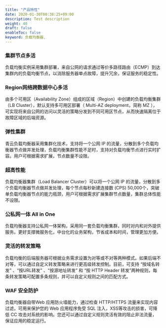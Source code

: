 ```yaml
---
title: "产品特性"
date: 2020-01-30T00:38:25+09:00
description: Test description
weight: 40
draft: false
enableToc: false
keyword: 负载均衡器,
---
```


### 集群节点多活

负载均衡实例采用集群部署，来自公网的请求通过等价多路径路由（ECMP）到达集群内的负载均衡节点，以消除服务器单点故障，提升冗余，保证服务的稳定性。

### Region网络跨数据中心多活

由多个可用区（Availability Zone）组成的区域（Region）中创建的负载均衡集群（LB Cluster），默认支持多可用区部署（ Multi-AZ deployment，简称 MZ ），可实现将来自公网的访问以灵活的策略分发到不同可用区节点，从而快速隔离位于故障区域的后端资源。


### 弹性集群

青云负载均衡器采用集群化技术，支持将一个公网 IP 的流量，分散到多个负载均衡器节点做并发处理，负载均衡集群性能不足时，支持对负载均衡节点进行实时扩容。用户可根据需求扩展，节点数量不设限。


### 超高性能

负载均衡器集群（Load Balancer Cluster）可以将一个公网 IP 的流量，分散到多个负载均衡器节点做并发处理，每个节点每秒新建连接数 (CPS) 50,000个，突破单负载均衡器节点的能力瓶颈，用户可根据需求扩展集群节点数量，集群总体性能不设限。


### 公私网一体 All in One

负载均衡器支持公私网一体架构，采用同一套负载均衡集群，同时对内和对外提供服务。更好支撑微服务化，中台化的业务架构，节省成本和时间，管理更加方便。


### 灵活的转发策略

负载均衡的后端服务器可根据业务需求设置为对等或不对等两种模式。如果后端不对等，可以通过自定义转发策略来进行更高级转发控制。目前，可支持 “按域名转发” 、“按URL转发” 、“按源地址转发” 和 “按 HTTP Header 转发”两种规则，每条转发策略可配置多条规则，并可以自定义规则之间的匹配方式。

### WAF 安全防护

负载均衡器自带Web 应用防火墙能力，通过检查 HTTP/HTTPS 流量来实现内容过滤，可用来保护您的 Web 应用程序免受 SQL 注入，XSS等攻击的损害，可降低 CC 攻击对系统的影响。您还可以通过自定义规则灵活有效的阻止非法流量，保证应用的稳定运行。

